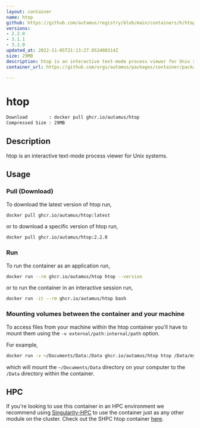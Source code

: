 ```yaml
---
layout: container
name: htop
github: https://github.com/autamus/registry/blob/main/containers/h/htop/spack.yaml
versions:
- 2.2.0
- 3.1.1
- 3.2.0
updated_at: 2022-11-05T21:13:27.052408314Z
size: 29MB
description: htop is an interactive text-mode process viewer for Unix systems.
container_url: https://github.com/orgs/autamus/packages/container/package/htop

---
```

# htop
```bash 
Download        : docker pull ghcr.io/autamus/htop
Compressed Size : 29MB
```

## Description
htop is an interactive text-mode process viewer for Unix systems.

## Usage
### Pull (Download)
To download the latest version of htop run,

```bash
docker pull ghcr.io/autamus/htop:latest
```

or to download a specific version of htop run,

```bash
docker pull ghcr.io/autamus/htop:2.2.0
```
### Run
To run the container as an application run,
```bash
docker run --rm ghcr.io/autamus/htop htop --version
```

or to run the container in an interactive session run,
```bash
docker run -it --rm ghcr.io/autamus/htop bash
```

### Mounting volumes between the container and your machine
To access files from your machine within the htop container you'll have to mount them using the `-v external/path:internal/path` option.

For example,
```bash
docker run -v ~/Documents/Data:/Data ghcr.io/autamus/htop htop /Data/myData.csv
```
which will mount the `~/Documents/Data` directory on your computer to the `/Data` directory within the container.

## HPC
If you're looking to use this container in an HPC environment we recommend using [Singularity-HPC](https://singularity-hpc.readthedocs.io) to use the container just as any other module on the cluster. Check out the SHPC htop container [here](https://singularityhub.github.io/singularity-hpc/r/ghcr.io-autamus-htop/).